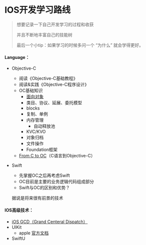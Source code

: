 # IOS开发学习路线

> 想要记录一下自己开发学习的过程和收获
>
> 并且不断地丰富自己的技能树
>
> 最后一个小tip：如果学习的时候多问一个 “为什么” 就会学得更好。

#### Language：

- Objective-C

  - 阅读《Objective-C基础教程》
  - 阅读&实践《Objective-C程序设计》
  - OC基础知识
    - [面向对象](./code/面向对象/)
    - 类目、协议、延展、委托模型
    - blocks
    - 复制、单例
    - 内存管理
      - 自动释放池
    - KVC/KVO
    - 对象归档
    - 文件操作
    - Foundation框架
  - [From C to OC](<https://github.com/szupzj18/Mobile-development-Notes/blob/master/iOS/C-To-OC.md>)（C语言到Objective-C）

- Swift

  - 先掌握OC之后再考虑Swift
  - OC目前是主要的业务逻辑代码组成部分
  - Swift与OC的区别和优势？

  据说是将来很有前景的技术

#### IOS高级技术：

- [iOS GCD（Grand Centeral Dispatch）](https://github.com/szupzj18/Mobile-development-Notes/blob/master/iOS/iOS_GCD.md)
- UIKit
  - apple [官方文档](<https://developer.apple.com/cn/documentation/uikit/>)
- SwiftU